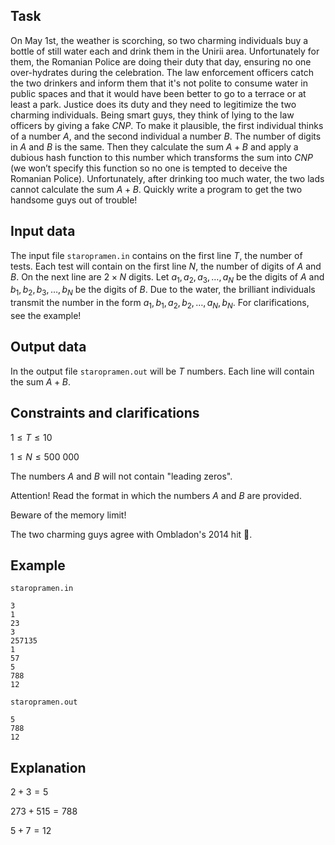 ## Task

On May 1st, the weather is scorching, so two charming individuals buy a bottle of still water each and drink them in the Unirii area. Unfortunately for them, the Romanian Police are doing their duty that day, ensuring no one over-hydrates during the celebration. The law enforcement officers catch the two drinkers and inform them that it's not polite to consume water in public spaces and that it would have been better to go to a terrace or at least a park. Justice does its duty and they need to legitimize the two charming individuals. Being smart guys, they think of lying to the law officers by giving a fake $CNP$. To make it plausible, the first individual thinks of a number $A$, and the second individual a number $B$. The number of digits in $A$ and $B$ is the same. Then they calculate the sum $A+B$ and apply a dubious hash function to this number which transforms the sum into $CNP$ (we won’t specify this function so no one is tempted to deceive the Romanian Police). Unfortunately, after drinking too much water, the two lads cannot calculate the sum $A+B$. Quickly write a program to get the two handsome guys out of trouble!

## Input data

The input file `staropramen.in` contains on the first line $T$, the number of tests. Each test will contain on the first line $N$, the number of digits of $A$ and $B$. On the next line are $2 \times N$ digits. Let $a_1, a_2, a_3, \dots, a_N$ be the digits of $A$ and $b_1, b_2, b_3, \dots, b_N$ be the digits of $B$. Due to the water, the brilliant individuals transmit the number in the form $a_1, b_1, a_2, b_2, \dots, a_N, b_N$. For clarifications, see the example!

## Output data

In the output file `staropramen.out` will be $T$ numbers. Each line will contain the sum $A+B$.

## Constraints and clarifications

$1 \leq T \leq 10$

$1 \leq N \leq 500\ 000$

The numbers $A$ and $B$ will not contain "leading zeros".

Attention! Read the format in which the numbers $A$ and $B$ are provided.

Beware of the memory limit!

The two charming guys agree with Ombladon's 2014 hit 🙂.

## Example

`staropramen.in`

```
3
1
23
3
257135
1
57
5
788
12
```

`staropramen.out`

```
5
788
12
```

## Explanation

$2+3 = 5$

$273+515 = 788$

$5+7 = 12$